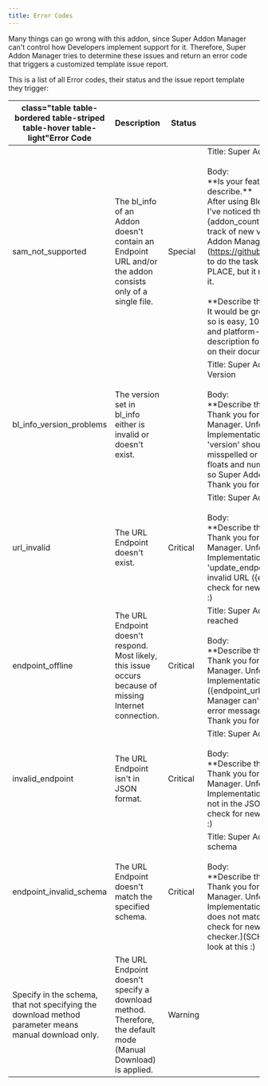 ```yaml
---
title: Error Codes
---
```


<div class="container intro">
<div class="row">

Many things can go wrong with this addon, since Super Addon Manager can't control how Developers
implement support for it. Therefore, Super Addon Manager tries to determine these issues and return
an error code that triggers a customized template issue report.

This is a list of all Error codes, their status and the issue report template they trigger:

</div>
</div>

<div class="container">
<div class="row">

| class="table table-bordered table-striped table-hover table-light"**Error Code**                     | **Description**                                                                                               | **Status** | **Issue Report Template**                                                                                                                                                                                                                                                                                                                                                                                                                                                                                                                                                                                                                                                                                                                                                                                                                                                                                                                      |
| ---------------------------------------------------------------------------------------------------- | ------------------------------------------------------------------------------------------------------------- | ---------- | ---------------------------------------------------------------------------------------------------------------------------------------------------------------------------------------------------------------------------------------------------------------------------------------------------------------------------------------------------------------------------------------------------------------------------------------------------------------------------------------------------------------------------------------------------------------------------------------------------------------------------------------------------------------------------------------------------------------------------------------------------------------------------------------------------------------------------------------------------------------------------------------------------------------------------------------------- |
| sam_not_supported                                                                                    | The bl_info of an Addon doesn't contain an Endpoint URL and/or the addon consists only of a single file.      | Special    | Title: Super Addon Manager Support for {addon_name} </br> </br> Body: </br>\*\*Is your feature request related to a problem? Please describe.** </br> After using Blender for a while now (including your addon), I've noticed that addon maintenance is a mess. I have {addon_count} addons installed, and I'm not able to keep track of new versions for all of them. I'm using the Super Addon Manager by Blender Defender (https://github.com/BlenderDefender/SuperAddonManager) to do the task of updating ALL of my Addons from a SINGLE PLACE, but it relies on the developers enabling support for it. </br> </br> **Describe the solution you'd like\*\* </br> It would be great if you could activate support for it. Doing so is easy, 100% risk-free (No code added to your addon), and platform-independent. You can find a detailed description for enabling support for Super Addon Manager on their documentation: https//TODO |
| bl_info_version_problems                                                                             | The version set in bl_info either is invalid or doesn't exist.                                                |            | Title: Super Addon Manager: Problems with the Current Version </br> </br> Body: </br>\*\*Describe the bug\*\* </br> Thank you for enabling support for the Super Addon Manager. Unfortunately, something is wrong with the Implementation: In the bl_info dictionary, a parameter called 'version' should be set. This parameter is not set, misspelled or contains an invalid datatype (Only integers, floats and numbers in strings can be converted to integers), so Super Addon Manager can't check for new versions. Thank you for having a look at this :)                                                                                                                                                                                                                                                                                                                                                                               |
| url_invalid                                                                                          | The URL Endpoint doesn't exist.                                                                               | Critical   | Title: Super Addon Manager: Invalid Endpoint URL </br> </br> Body: </br>\*\*Describe the bug\*\* </br> Thank you for enabling support for the Super Addon Manager. Unfortunately, something is wrong with the Implementation: In the bl_info dictionary, a parameter called 'update_endpoint' should be set. This parameter is set to an invalid URL ({endpoint_url}), so Super Addon Manager can't check for new versions. Thank you for having a look at this :)                                                                                                                                                                                                                                                                                                                                                                                                                                                                             |
| endpoint_offline                                                                                     | The URL Endpoint doesn't respond. Most likely, this issue occurs because of missing Internet connection.      | Critical   | Title: Super Addon Manager: Endpoint URL can't be reached </br> </br> Body: </br>\*\*Describe the bug\*\* </br> Thank you for enabling support for the Super Addon Manager. Unfortunately, something is wrong with the Implementation: The specified Endpoint URL ({endpoint_url}) seems to be offline, so Super Addon Manager can't check for new versions. This is the bare error message that I get from Python: {error_message}. Thank you for having a look at this :)                                                                                                                                                                                                                                                                                                                                                                                                                                                                    |
| invalid_endpoint                                                                                     | The URL Endpoint isn't in JSON format.                                                                        | Critical   | Title: Super Addon Manager: Invalid Endpoint </br> </br> Body: </br>\*\*Describe the bug\*\* </br> Thank you for enabling support for the Super Addon Manager. Unfortunately, something is wrong with the Implementation: The endpoint found under {endpoint_url} is not in the JSON format, so Super Addon Manager can't check for new versions. Thank you for having a look at this :)                                                                                                                                                                                                                                                                                                                                                                                                                                                                                                                                                       |
| endpoint_invalid_schema                                                                              | The URL Endpoint doesn't match the specified schema.                                                          | Critical   | Title: Super Addon Manager: Endpoint doesn't match the schema </br> </br> Body: </br>\*\*Describe the bug\*\* </br> Thank you for enabling support for the Super Addon Manager. Unfortunately, something is wrong with the Implementation: The endpoint found under {endpoint_url} does not match the schema, so Super Addon Manager can't check for new versions. For more details, use our [schema checker.](SCHEMA CHECKER URL) Thank you for having a look at this :)                                                                                                                                                                                                                                                                                                                                                                                                                                                                      |
| Specify in the schema, that not specifying the download method parameter means manual download only. | The URL Endpoint doesn't specify a download method. Therefore, the default mode (Manual Download) is applied. | Warning    |                                                                                                                                                                                                                                                                                                                                                                                                                                                                                                                                                                                                                                                                                                                                                                                                                                                                                                                                                |

</div>
</div>
